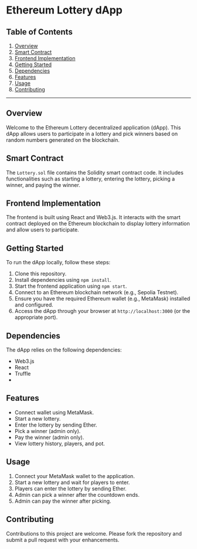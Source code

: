 # Ethereum Lottery dApp

## Table of Contents

1. [Overview](#overview)
2. [Smart Contract](#smart-contract)
3. [Frontend Implementation](#frontend-implementation)
4. [Getting Started](#getting-started)
5. [Dependencies](#dependencies)
6. [Features](#features)
7. [Usage](#usage)
8. [Contributing](#contributing)
---

## Overview

Welcome to the Ethereum Lottery decentralized application (dApp). This dApp allows users to participate in a lottery and pick winners based on random numbers generated on the blockchain.

## Smart Contract

The `Lottery.sol` file contains the Solidity smart contract code. It includes functionalities such as starting a lottery, entering the lottery, picking a winner, and paying the winner.

## Frontend Implementation

The frontend is built using React and Web3.js. It interacts with the smart contract deployed on the Ethereum blockchain to display lottery information and allow users to participate.

## Getting Started

To run the dApp locally, follow these steps:

1. Clone this repository.
2. Install dependencies using `npm install`.
3. Start the frontend application using `npm start`.
4. Connect to an Ethereum blockchain network (e.g., Sepolia Testnet).
5. Ensure you have the required Ethereum wallet (e.g., MetaMask) installed and configured.
6. Access the dApp through your browser at `http://localhost:3000` (or the appropriate port).

## Dependencies

The dApp relies on the following dependencies:

- Web3.js
- React
- Truffle
- 
## Features

- Connect wallet using MetaMask.
- Start a new lottery.
- Enter the lottery by sending Ether.
- Pick a winner (admin only).
- Pay the winner (admin only).
- View lottery history, players, and pot.

## Usage

1. Connect your MetaMask wallet to the application.
2. Start a new lottery and wait for players to enter.
3. Players can enter the lottery by sending Ether.
4. Admin can pick a winner after the countdown ends.
5. Admin can pay the winner after picking.

## Contributing

Contributions to this project are welcome. Please fork the repository and submit a pull request with your enhancements.
